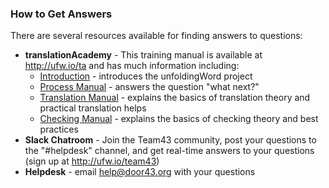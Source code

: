 
### How to Get Answers

There are several resources available for finding answers to questions: 

* **translationAcademy** - This training manual is available at http://ufw.io/ta and has much information including:
    * [Introduction](../ta-intro/01.md) - introduces the unfoldingWord project
    * [Process Manual](../../process/process-manual/01.md)  - answers the question "what next?"
    * [Translation Manual](../../translate/translate-manual/01.md) - explains the basics of translation theory and practical translation helps
    * [Checking Manual](../../checking/intro-check/01.md) - explains the basics of checking theory and best practices
* **Slack Chatroom** - Join the Team43 community, post your questions to the "#helpdesk" channel, and get real-time answers to your questions (sign up at http://ufw.io/team43)
* **Helpdesk** - email <help@door43.org> with your questions


